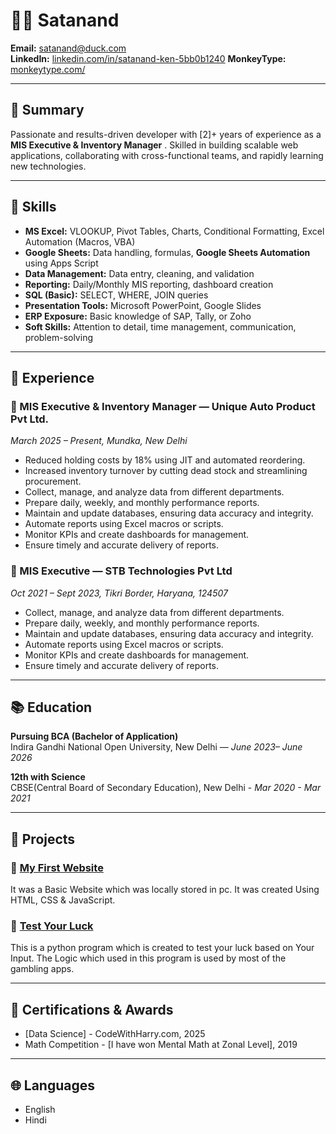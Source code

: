 # 🧑‍💼 Satanand

**Email:** satanand@duck.com  
**LinkedIn:** [linkedin.com/in/satanand-ken-5bb0b1240](https://www.linkedin.com/in/satanand-ken-5bb0b1240/)
**MonkeyType:** [monkeytype.com/](https://monkeytype.com/profile/Kalamashtra)

---

## 🧭 Summary

Passionate and results-driven developer with [2]+ years of experience as a **MIS Executive & Inventory Manager** . Skilled in building scalable web applications, collaborating with cross-functional teams, and rapidly learning new technologies.

---

## 🧰 Skills

* **MS Excel:** VLOOKUP, Pivot Tables, Charts, Conditional Formatting, Excel Automation (Macros, VBA)
* **Google Sheets:** Data handling, formulas, **Google Sheets Automation** using Apps Script
* **Data Management:** Data entry, cleaning, and validation
* **Reporting:** Daily/Monthly MIS reporting, dashboard creation
* **SQL (Basic):** SELECT, WHERE, JOIN queries
* **Presentation Tools:** Microsoft PowerPoint, Google Slides
* **ERP Exposure:** Basic knowledge of SAP, Tally, or Zoho
* **Soft Skills:** Attention to detail, time management, communication, problem-solving
---

## 💼 Experience

### 🔹 MIS Executive & Inventory Manager — Unique Auto Product Pvt Ltd.  
*March 2025 – Present, Mundka, New Delhi*  
- Reduced holding costs by 18% using JIT and automated reordering.   
- Increased inventory turnover by cutting dead stock and streamlining procurement.
- Collect, manage, and analyze data from different departments.
- Prepare daily, weekly, and monthly performance reports.   
- Maintain and update databases, ensuring data accuracy and integrity.
- Automate reports using Excel macros or scripts.   
- Monitor KPIs and create dashboards for management.   
- Ensure timely and accurate delivery of reports.  

### 🔹 MIS Executive — STB Technologies Pvt Ltd  
*Oct 2021 – Sept 2023, Tikri Border, Haryana, 124507*  
- Collect, manage, and analyze data from different departments.
- Prepare daily, weekly, and monthly performance reports.   
- Maintain and update databases, ensuring data accuracy and integrity.
- Automate reports using Excel macros or scripts.   
- Monitor KPIs and create dashboards for management.   
- Ensure timely and accurate delivery of reports.

---

## 📚 Education

**Pursuing BCA (Bachelor of Application)**  
Indira Gandhi National Open University, New Delhi — *June 2023– June 2026*    

**12th with Science**   
CBSE(Central Board of Secondary Education), New Delhi - *Mar 2020 - Mar 2021*   

---

## 📂 Projects

### 📱 [My First Website](https://github.com/Satanand01/my-first-website)
It was a Basic Website which was locally stored in pc. It was created Using HTML, CSS & JavaScript.  

### 📱 [Test Your Luck](https://github.com/Satanand01/test_your_luck)
This is a python program which is created to test your luck based on Your Input. The Logic which used in this program is used by most of the gambling apps.
 

---
## 🏅 Certifications & Awards

- [Data Science] - CodeWithHarry.com, 2025  
- Math Competition - [I have won Mental Math at Zonal Level], 2019

---

## 🌐 Languages

- English
- Hindi

